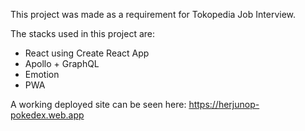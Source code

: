 This project was made as a requirement for Tokopedia Job Interview.

The stacks used in this project are:

* React using Create React App
* Apollo + GraphQL
* Emotion
* PWA

A working deployed site can be seen here: https://herjunop-pokedex.web.app